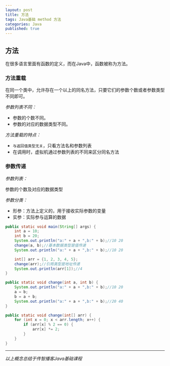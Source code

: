 ```yaml
---  
layout: post  
title: 方法  
tags: Java基础 method 方法  
categories: Java  
published: true  
---  
```


## 方法

在很多语言里面有函数的定义，而在Java中，函数被称为方法。

### 方法重载

在同一个类中，允许存在一个以上的同名方法，只要它们的参数个数或者参数类型不同即可。

*参数列表不同：*

* 参数的个数不同。
* 参数的对应的数据类型不同。

*方法重载的特点：*

* `与返回值类型无关`，只看方法名和参数列表
* 在调用时，虚拟机通过参数列表的不同来区分同名方法


### 参数传递

*参数列表：*

参数的个数及对应的数据类型

*参数分类：*

* 形参：方法上定义的，用于接收实际参数的变量
* 实参：实际参与运算的数据



```java
public static void main(String[] args) {
    int a = 10;
    int b = 20;
    System.out.println("a:" + a + ",b:" + b);//10 20
    change(a, b);//基本数据类型是值传递
    System.out.println("a:" + a + ",b:" + b);//10 20

    int[] arr = {1, 2, 3, 4, 5};
    change(arr);//引用类型是地址传递
    System.out.println(arr[1]);//4
}

public static void change(int a, int b) {
    System.out.println("a:" + a + ",b:" + b);//10 20
    a = b;
    b = a + b;
    System.out.println("a:" + a + ",b:" + b);//20 40
}

public static void change(int[] arr) {
    for (int x = 0; x < arr.length; x++) {
        if (arr[x] % 2 == 0) {
            arr[x] *= 2;
        }
    }
}
```

----------

*以上概念总结于传智播客Java基础课程*